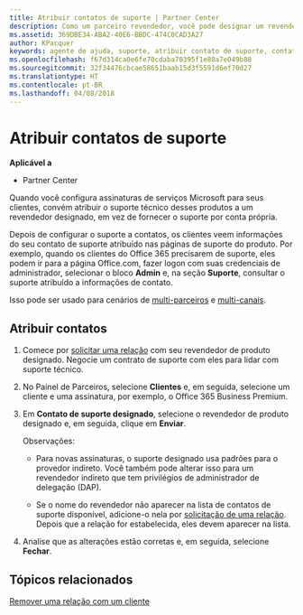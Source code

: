 ```yaml
---
title: Atribuir contatos de suporte | Partner Center
description: Como um parceiro revendedor, você pode designar um revendedor como um contato de suporte.
ms.assetid: 369DBE34-ABA2-40E6-BBDC-474C0CAD3A27
author: KPacquer
keywords: agente de ajuda, suporte, atribuir contato de suporte, contato de suporte designado
ms.openlocfilehash: f67d314ca0e6fe70cdaba70395f1e80a7e049b88
ms.sourcegitcommit: 32f34476cbcae58651baab15d3f5591d6ef70d27
ms.translationtype: HT
ms.contentlocale: pt-BR
ms.lasthandoff: 04/08/2018
---
```

# <a name="assign-support-contacts"></a>Atribuir contatos de suporte

**Aplicável a**

-  Partner Center

Quando você configura assinaturas de serviços Microsoft para seus clientes, convém atribuir o suporte técnico desses produtos a um revendedor designado, em vez de fornecer o suporte por conta própria.

Depois de configurar o suporte a contatos, os clientes veem informações do seu contato de suporte atribuído nas páginas de suporte do produto. Por exemplo, quando os clientes do Office 365 precisarem de suporte, eles podem ir para a página Office.com, fazer logon com suas credenciais de administrador, selecionar o bloco **Admin** e, na seção **Suporte**, consultar o suporte atribuído a informações de contato.

Isso pode ser usado para cenários de [multi-parceiros](multipartner.md) e [multi-canais](multichannel.md). 

<a href="" id="assigncontacts"></a>
## <a name="assign-contacts"></a>Atribuir contatos

1.  Comece por [solicitar uma relação](request-a-relationship-with-a-customer.md) com seu revendedor de produto designado. Negocie um contrato de suporte com eles para lidar com suporte técnico.

2.  No Painel de Parceiros, selecione **Clientes** e, em seguida, selecione um cliente e uma assinatura, por exemplo, o Office 365 Business Premium.

3.  Em **Contato de suporte designado**, selecione o revendedor de produto designado e, em seguida, clique em **Enviar**. 

    Observações: 
    
    *  Para novas assinaturas, o suporte designado usa padrões para o provedor indireto. Você também pode alterar isso para um revendedor indireto que tem privilégios de administrador de delegação (DAP).
    
    *  Se o nome do revendedor não aparecer na lista de contatos de suporte disponível, adicione-o nela por [solicitação de uma relação](request-a-relationship-with-a-customer.md). Depois que a relação for estabelecida, eles devem aparecer na lista.  

4.  Analise que as alterações estão corretas e, em seguida, selecione **Fechar**.

## <a name="related-topics"></a>Tópicos relacionados

[Remover uma relação com um cliente](remove-a-relationship.md)